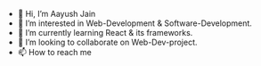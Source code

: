 - 👋 Hi, I’m Aayush Jain
- 👀 I’m interested in Web-Development & Software-Development.
- 🌱 I’m currently learning React & its frameworks.
- 💞️ I’m looking to collaborate on Web-Dev-project.
- 📫 How to reach me 

<!---
Aayushjain-code/Aayushjain-code is a ✨ special ✨ repository because its `README.md` (this file) appears on your GitHub profile.
You can click the Preview link to take a look at your changes.
--->
